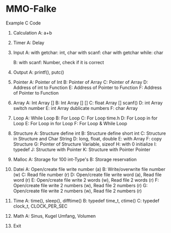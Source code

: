 # MMO-Falke
Example C Code

1. Calculation
    A: a+b

2. Timer
    A: Delay

3. Input
    A: with getchar: int, char
       with scanf: char
       with getchar while: char

    B: with scanf: Number, check if it is correct

4. Output
    A: printf(), putc()

5. Pointer
    A: Pointer of Int
    B: Pointer of Array
    C: Pointer of Array
    D: Address of int to Function
    E: Address of Pointer to Function
    F: Address of Pointer to Function

6. Array
    A: Int Array []
    B: Int Array [] []
    C: float Array [] scanf()
    D: int Array switch number
    E: int Array dublicate numbers
    F: char Array

7. Loop
    A: While Loop
    B: For Loop
    C: For Loop time.h
    D: For Loop in for Loop
    E: For Loop in for Loop
    F: For Loop & While Loop

8. Structure
    A: Structure define int
    B: Structure define short int
    C: Structure in Structure and Char String
    D: long, float, double
    E: with Array
    F: copy Structure
    G: Pointer of Structure Variable, sizeof
    H: with 0 initialize
    I: typedef 
    J: Structure with Pointer
    K: Structure with Pointer Pointer

9. Malloc
    A: Storage for 100 int-Type's
    B: Storage reservation

10. Datei
    A: Open/create file write number (a)
    B: Write/overwrite file number (w)
    C: Read file number (r)
    D: Open/create file write word (a), Read file word (r)
    E: Open/create file write 2 words (w), Read file 2 words (r)
    F: Open/create file write 2 numbers (w), Read file 2 numbers (r)
    G: Open/create file write 2 numbers (w), Read file 2 numbers (r)

11. Time
    A: time(), sleep(), difftime()
    B: typedef time_t, ctime()
    C: typedef clock_t, CLOCK_PER_SEC

12. Math
    A: Sinus, Kugel Umfang, Volumen
    
0. Exit

